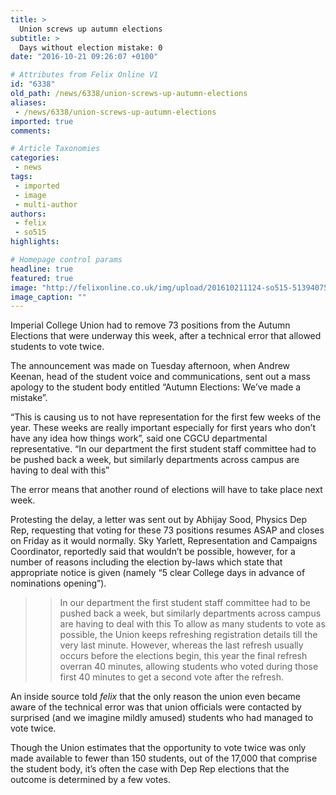 ```yaml
---
title: >
  Union screws up autumn elections
subtitle: >
  Days without election mistake: 0
date: "2016-10-21 09:26:07 +0100"

# Attributes from Felix Online V1
id: "6338"
old_path: /news/6338/union-screws-up-autumn-elections
aliases:
 - /news/6338/union-screws-up-autumn-elections
imported: true
comments:

# Article Taxonomies
categories:
 - news
tags:
 - imported
 - image
 - multi-author
authors:
 - felix
 - so515
highlights:

# Homepage control params
headline: true
featured: true
image: "http://felixonline.co.uk/img/upload/201610211124-so515-5139407571_176d0729e6_o.jpg"
image_caption: ""
---
```


Imperial College Union had to remove 73 positions from the Autumn Elections that were underway this week, after a technical error that allowed students to vote twice.

The announcement was made on Tuesday afternoon, when Andrew Keenan, head of the student voice and communications, sent out a mass apology to the student body entitled “Autumn Elections: We’ve made a mistake”.

“This is causing us to not have representation for the first few weeks of the year. These weeks are really important especially for first years who don’t have any idea how things work”, said one  CGCU departmental representative. “In our department the first student staff committee had to be pushed back a week, but similarly departments across campus are having to deal with this”

The error means that another round of elections will have to take place next week.

Protesting the delay, a letter was sent out by Abhijay Sood, Physics Dep Rep, requesting that voting for these 73 positions resumes ASAP and closes on Friday as it would normally. Sky Yarlett, Representation and Campaigns Coordinator, reportedly said that wouldn’t be possible, however, for a number of reasons including the election by-laws which state that appropriate notice is given (namely “5 clear College days in advance of nominations opening”).
> > In our department the first student staff committee had to be pushed back a week, but similarly departments across campus are having to deal with this
To allow as many students to vote as possible, the Union keeps refreshing registration details till the very last minute. However, whereas the last refresh usually occurs before the elections begin, this year the final refresh overran 40 minutes, allowing students who voted during those first 40 minutes to get a second vote after the refresh.

An inside source told _felix_ that the only reason the union even became aware of the technical error was that union officials were contacted by surprised (and we imagine mildly amused) students who had managed to vote twice.

Though the Union estimates that the opportunity to vote twice was only made available to fewer than 150 students, out of the 17,000 that comprise the student body, it’s often the case with Dep Rep elections that the outcome is determined by a few votes.
